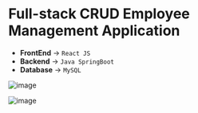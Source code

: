 # Full-stack CRUD Employee Management Application
- **FrontEnd** -> `React JS` 
- **Backend** -> `Java SpringBoot` 
- **Database** -> `MySQL` 

![image](https://user-images.githubusercontent.com/66636289/139562130-1baee8ad-2393-42ed-b966-827976ef3be7.png)

![image](https://user-images.githubusercontent.com/66636289/139562150-8abd1be9-2598-45bc-85e2-7ce2c36ba4ac.png)
